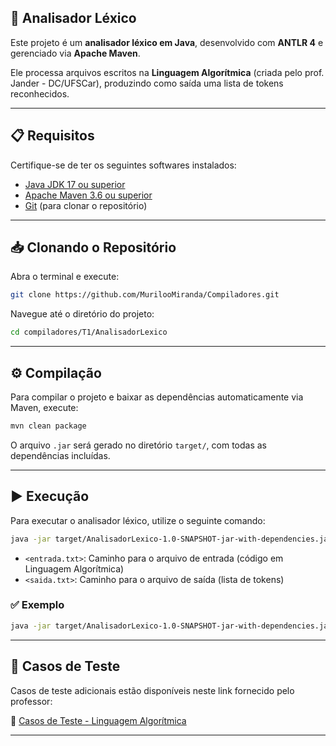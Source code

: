 ## 🧠 Analisador Léxico

Este projeto é um **analisador léxico em Java**, desenvolvido com **ANTLR 4** e gerenciado via **Apache Maven**.

Ele processa arquivos escritos na **Linguagem Algorítmica** (criada pelo prof. Jander - DC/UFSCar), produzindo como saída uma lista de tokens reconhecidos.

---

## 📋 Requisitos

Certifique-se de ter os seguintes softwares instalados:

- [Java JDK 17 ou superior](https://jdk.java.net/)
- [Apache Maven 3.6 ou superior](https://maven.apache.org/)
- [Git](https://git-scm.com/) (para clonar o repositório)

---

## 📥 Clonando o Repositório

Abra o terminal e execute:

```bash
git clone https://github.com/MurilooMiranda/Compiladores.git
```

Navegue até o diretório do projeto:

```bash
cd compiladores/T1/AnalisadorLexico
```

---

## ⚙️ Compilação

Para compilar o projeto e baixar as dependências automaticamente via Maven, execute:

```bash
mvn clean package
```

O arquivo `.jar` será gerado no diretório `target/`, com todas as dependências incluídas.

---

## ▶️ Execução

Para executar o analisador léxico, utilize o seguinte comando:

```bash
java -jar target/AnalisadorLexico-1.0-SNAPSHOT-jar-with-dependencies.jar <entrada.txt> <saida.txt>
```

- `<entrada.txt>`: Caminho para o arquivo de entrada (código em Linguagem Algorítmica)
- `<saida.txt>`: Caminho para o arquivo de saída (lista de tokens)

### ✅ Exemplo

```bash
java -jar target/AnalisadorLexico-1.0-SNAPSHOT-jar-with-dependencies.jar exemplos/entrada.txt exemplos/saida.txt
```

---

## 🧪 Casos de Teste

Casos de teste adicionais estão disponíveis neste link fornecido pelo professor:

📁 [Casos de Teste - Linguagem Algorítmica](https://drive.google.com/file/d/1SwQg-O3dG_N5okejIwTe1ujFUjffw6R_/view)

---

